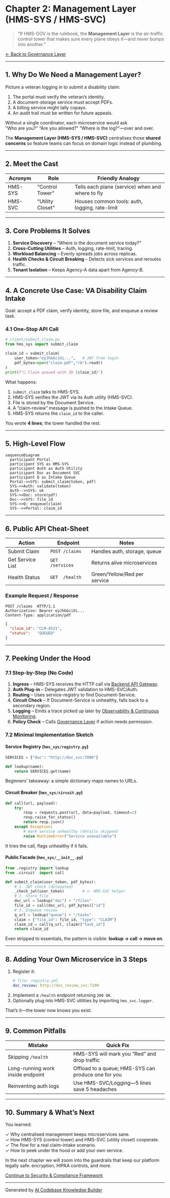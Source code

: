 # Chapter 2: Management Layer (HMS-SYS / HMS-SVC)

> “If HMS-GOV is the rulebook, the **Management Layer** is the air-traffic control tower that makes sure every plane obeys it—and never bumps into another.”  

[← Back to Governance Layer](01_governance_layer__hms_gov__.md)

---

## 1. Why Do We Need a Management Layer?

Picture a veteran logging in to submit a disability claim:  

1. The portal must verify the veteran’s identity.  
2. A document-storage service must accept PDFs.  
3. A billing service might tally copays.  
4. An audit trail must be written for future appeals.

Without a single coordinator, each microservice would ask  
“Who are you?” “Are you allowed?” “Where is the log?”—over and over.  

The **Management Layer (HMS-SYS / HMS-SVC)** centralises those **shared concerns** so feature teams can focus on domain logic instead of plumbing.

---

## 2. Meet the Cast

| Acronym | Role | Friendly Analogy |
|---------|------|------------------|
| HMS-SYS | “Control Tower” | Tells each plane (service) when and where to fly |
| HMS-SVC | “Utility Closet” | Houses common tools: auth, logging, rate-limit |

---

## 3. Core Problems It Solves

1. **Service Discovery** – “Where is the document service today?”  
2. **Cross-Cutting Utilities** – Auth, logging, rate-limit, tracing.  
3. **Workload Balancing** – Evenly spreads jobs across replicas.  
4. **Health Checks & Circuit Breaking** – Detects sick services and reroutes traffic.  
5. **Tenant Isolation** – Keeps Agency-A data apart from Agency-B.

---

## 4. A Concrete Use Case: VA Disability Claim Intake

Goal: accept a PDF claim, verify identity, store file, and enqueue a review task.

### 4.1 One-Stop API Call

```python
# client/submit_claim.py
from hms_sys import submit_claim

claim_id = submit_claim(
    user_token="eyJhbGciOi...",   # JWT from login
    pdf_bytes=open("claim.pdf","rb").read()
)
print(f"🎉 Claim queued with ID {claim_id}")
```

What happens:

1. `submit_claim` talks to HMS-SYS.  
2. HMS-SYS verifies the JWT via its Auth utility (HMS-SVC).  
3. File is stored by the Document Service.  
4. A “claim-review” message is pushed to the Intake Queue.  
5. HMS-SYS returns the `claim_id` to the caller.

You wrote **4 lines**; the tower handled the rest.

---

## 5. High-Level Flow

```mermaid
sequenceDiagram
  participant Portal
  participant SYS as HMS-SYS
  participant Auth as Auth Utility
  participant Doc as Document SVC
  participant Q as Intake Queue
  Portal->>SYS: submit_claim(token, pdf)
  SYS->>Auth: validate(token)
  Auth-->>SYS: ok
  SYS->>Doc: store(pdf)
  Doc-->>SYS: file_id
  SYS->>Q: enqueue(claim)
  SYS-->>Portal: claim_id
```

---

## 6. Public API Cheat-Sheet

| Action | Endpoint | Notes |
|--------|----------|-------|
| Submit Claim | `POST /claims` | Handles auth, storage, queue |
| Get Service List | `GET  /services` | Returns alive microservices |
| Health Status | `GET  /health` | Green/Yellow/Red per service |

### Example Request / Response

```http
POST /claims  HTTP/1.1
Authorization: Bearer eyJhbGciOi...
Content-Type: application/pdf
```

```json
{
  "claim_id": "CLM-4521",
  "status":   "QUEUED"
}
```

---

## 7. Peeking Under the Hood

### 7.1 Step-by-Step (No Code)

1. **Ingress** – HMS-SYS receives the HTTP call via [Backend API Gateway](09_backend_api_gateway__hms_api__.md).  
2. **Auth Plug-in** – Delegates JWT validation to HMS-SVC/Auth.  
3. **Routing** – Uses service-registry to find Document-Service.  
4. **Circuit Check** – If Document-Service is unhealthy, falls back to a secondary region.  
5. **Logging** – Emits a trace picked up later by [Observability & Continuous Monitoring](14_observability___continuous_monitoring_.md).  
6. **Policy Check** – Calls [Governance Layer](01_governance_layer__hms_gov__.md) if action needs permission.  

### 7.2 Minimal Implementation Sketch

#### Service Registry (`hms_sys/registry.py`)

```python
SERVICES = {"doc": "http://doc_svc:7000"}

def lookup(name):
    return SERVICES.get(name)
```

Beginners’ takeaway: a simple dictionary maps names to URLs.

#### Circuit Breaker (`hms_sys/circuit.py`)

```python
def call(url, payload):
    try:
        resp = requests.post(url, data=payload, timeout=2)
        resp.raise_for_status()
        return resp.json()
    except Exception:
        # mark service unhealthy (details skipped)
        raise RuntimeError("Service unavailable")
```

It tries the call, flags unhealthy if it fails.

#### Public Facade (`hms_sys/__init__.py`)

```python
from .registry import lookup
from .circuit  import call

def submit_claim(user_token, pdf_bytes):
    # 1. JWT check (delegated)
    _check_jwt(user_token)        # <- HMS-SVC helper
    # 2. Store file
    doc_url = lookup("doc") + "/files"
    file_id = call(doc_url, pdf_bytes)["id"]
    # 3. Enqueue review
    q_url = lookup("queue") + "/tasks"
    claim = {"file_id": file_id, "type": "CLAIM"}
    claim_id = call(q_url, claim)["task_id"]
    return claim_id
```

Even stripped to essentials, the pattern is visible: **lookup → call → move on**.

---

## 8. Adding Your Own Microservice in 3 Steps

1. Register it:  
   ```yaml
   # file: registry.yml
   doc_review: http://doc_review_svc:7100
   ```
2. Implement a `/health` endpoint returning `200 OK`.  
3. Optionally plug into HMS-SVC utilities by importing `hms_svc.logger`.

That’s it—the tower now knows you exist.

---

## 9. Common Pitfalls

| Mistake | Quick Fix |
|---------|-----------|
| Skipping `/health` | HMS-SYS will mark you “Red” and drop traffic |
| Long-running work inside endpoint | Offload to a queue; HMS-SYS can produce one for you |
| Reinventing auth logs | Use HMS-SVC/Logging—5 lines save 5 headaches |

---

## 10. Summary & What’s Next

You learned:

✓ Why centralised management keeps microservices sane.  
✓ How HMS-SYS (control tower) and HMS-SVC (utility closet) cooperate.  
✓ The flow for a real claim-intake scenario.  
✓ How to peek under the hood or add your own service.

In the next chapter we will zoom into the guardrails that keep our platform legally safe: encryption, HIPAA controls, and more.

[Continue to Security & Compliance Framework](03_security___compliance_framework_.md)

---

Generated by [AI Codebase Knowledge Builder](https://github.com/The-Pocket/Tutorial-Codebase-Knowledge)